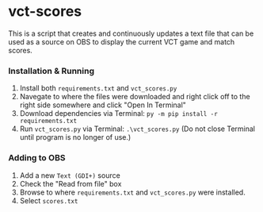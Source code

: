 # vct-scores

This is a script that creates and continuously updates a text file that can be used as a source on OBS to display the current VCT game and match scores.

### Installation & Running

1. Install both `requirements.txt` and `vct_scores.py`
2. Navegate to where the files were downloaded and right click off to the right side somewhere and click "Open In Terminal"
3. Download dependencies via Terminal: `py -m pip install -r requirements.txt`
4. Run `vct_scores.py` via Terminal: `.\vct_scores.py` (Do not close Terminal until program is no longer of use.)

### Adding to OBS

1. Add a new `Text (GDI+)` source
2. Check the "Read from file" box
3. Browse to where `requirements.txt` and `vct_scores.py` were installed.
4. Select `scores.txt`
